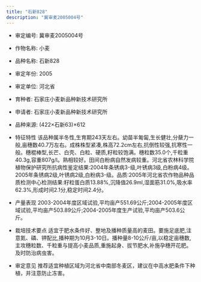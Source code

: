 ```yaml
---
title: "石新828"
description: "冀审麦2005004号"
---
```

* 审定编号:  冀审麦2005004号

*  作物名称:  小麦

*  品种名称:  石新828

*  审定年份:  2005

*  审定单位:  河北省

* 育种者:  石家庄小麦新品种新技术研究所

*  申请者:  石家庄小麦新品种新技术研究所

*  品种来源:  (422×石新63)×612

*  特征特性
该品种属半冬性,生育期243天左右。幼苗半匍匐,生长健壮,分蘖力一般,亩穗数40.7万左右。成株株型紧凑,株高72.2cm左右,抗倒性较强,抗寒性一般。穗棍棒型,长芒、白壳、白粒、硬质,籽粒较饱满。穗粒数35.0个,千粒重40.3g,容重807g/l。熟相较好。田间白粉病自然发病较重。河北省农林科学院植物保护研究所抗病性鉴定结果:2004年条锈病3-级,叶锈病3级,白粉病4级。2005年条锈病2级,叶锈病2级,白粉病3-级。品质:2005年河北省农作物品种品质检测中心检测结果:籽粒蛋白质13.88%,沉降值26.9ml,湿面筋31.0%,吸水率62.3%,形成时间2.1分,稳定时间2.4分。

*  产量表现
2003-2004年度区域试验,平均亩产551.69公斤;2004-2005年度区域试验,平均亩产503.89公斤;2004-2005年度生产试验,平均亩产503.6公斤。

*  栽培技术要点
适宜于肥水条件好、整地及播种质量高的麦田。要施足底肥,注意氮、磷、钾配比,播种期为10月3-10日。播种量8-10公斤/亩,以稳定亩穗数,主攻穗粒数、千粒重与提高小麦品质,重施起身、拔节肥水,补施孕穗开花肥。及时防治病虫害。

*  审定意见
推荐适宜种植区域为河北省中南部冬麦区，建议在中高水肥条件下种植，并注意防止冻害。
